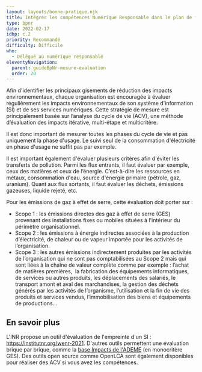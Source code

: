 ```yaml
---
layout: layouts/bonne-pratique.njk
title: Intégrer les compétences Numérique Responsable dans le plan de formation
type: bpnr
date: 2022-02-17
idbp: c.2
priority: Recommandé
difficulty: Difficile 
who:
  - Délégué au numérique responsable
eleventyNavigation:
  parent: guideBpNr-mesure-evaluation
  order: 20
---
```


Afin d'identifier les principaux gisements de réduction des impacts environnementaux, chaque organisation est encouragée à évaluer régulièrement les impacts environnementaux de son système d'information (SI) et de ses services numériques. Cette stratégie de mesure est principalement basée sur l’analyse du cycle de vie (ACV), une méthode d’évaluation des impacts itérative, multi-étape et multicritère. 

Il est donc important de mesurer toutes les phases du cycle de vie et pas uniquement la phase d'usage. Le suivi seul de la consommation d'électricité en phase d'usage ne suffit pas par exemple.

Il est important également d'évaluer plusieurs critères afin d'éviter les transferts de pollution. Parmi les flux entrants, il faut évaluer par exemple, ceux des matières et ceux de l’énergie. C’est-à-dire les ressources en métaux, consommation d'eau, source d'énergie primaire (pétrole, gaz, uranium). Quant aux flux sortants, il faut évaluer les déchets, émissions gazeuses, liquide rejeté, etc.

Pour les émissions de gaz à effet de serre, cette évaluation doit porter sur : 
* Scope 1 : les émissions directes des gaz à effet de serre (GES) provenant des installations fixes ou mobiles situées à l'intérieur du périmètre organisationnel.
* Scope 2 : les émissions à énergie indirectes associées à la production d’électricité, de chaleur ou de vapeur importée pour les activités de l’organisation.
* Scope 3 : les autres émissions indirectement produites par les activités de l’organisation qui ne sont pas comptabilisées au Scope 2 mais qui sont liées à la chaîne de valeur complète comme par exemple : l’achat de matières premières,  la fabrication des équipements informatiques, de services ou autres produits, les déplacements des salariés, le transport amont et aval des marchandises, la gestion des déchets générés par les activités de l’organisme, l’utilisation et la fin de vie des produits et services vendus, l’immobilisation des biens et équipements de productions…

## En savoir plus

L'INR propose un outil d'évaluation de l'empreinte d'un SI : <https://institutnr.org/wenr-2021>. D'autres outils permettent une évaluation brique par brique, comme la [base Impacts de l'ADEME](http://www.base-impacts.ademe.fr/) (en monocritère GES). Des outils open source comme OpenLCA sont également disponibles pour réaliser des ACV si vous avez les compétences. 
